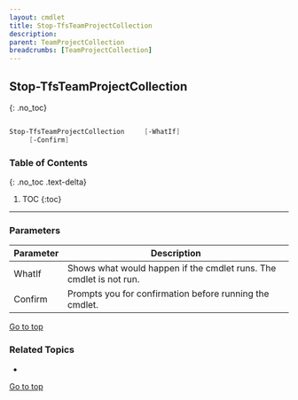 ```yaml
---
layout: cmdlet
title: Stop-TfsTeamProjectCollection
description: 
parent: TeamProjectCollection
breadcrumbs: [TeamProjectCollection]
---
```

## Stop-TfsTeamProjectCollection
{: .no_toc}



```powershell

Stop-TfsTeamProjectCollection     [-WhatIf]
     [-Confirm]

```

### Table of Contents
{: .no_toc .text-delta}

1. TOC
{:toc}

-----
### Parameters

| Parameter | Description |
|:----------|-------------|
 | WhatIf | Shows what would happen if the cmdlet runs. The cmdlet is not run. |
 | Confirm | Prompts you for confirmation before running the cmdlet. |
 
[Go to top](#stop-tfsteamprojectcollection)

### Related Topics

* 


[Go to top](#stop-tfsteamprojectcollection)

